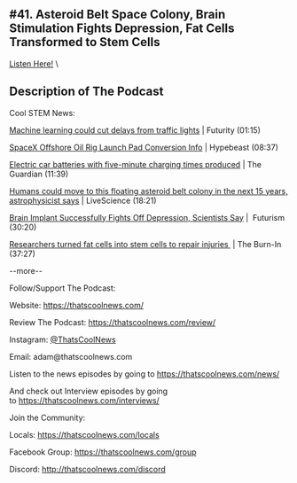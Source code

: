 #41. Asteroid Belt Space Colony, Brain Stimulation Fights Depression, Fat Cells Transformed to Stem Cells
---
[Listen Here!](https://thatscoolnews.podbean.com/e/41-asteroid-belt-space-colony-brain-stimulation-fights-depression-fat-cells-transformed-to-stem-cells/) \
## Description of The Podcast
Cool STEM News:
<p><a href='https://www.futurity.org/traffic-lights-machine-learning-2503962-2/'>Machine learning could cut delays from traffic lights</a> | Futurity (01:15)</p>

<p><a href='https://hypebeast.com/2021/1/spacex-offshore-oil-rigs-starship-launch-pads-conversion-info'>SpaceX Offshore Oil Rig Launch Pad Conversion Info</a> | Hypebeast (08:37)</p>

<p><a href='https://www.theguardian.com/environment/2021/jan/19/electric-car-batteries-race-ahead-with-five-minute-charging-times'>Electric car batteries with five-minute charging times produced</a> | The Guardian (11:39)</p>

<p><a href='https://www.livescience.com/megasatellite-colony-ceres-oneill-cylinder.html'>Humans could move to this floating asteroid belt colony in the next 15 years, astrophysicist says</a> | LiveScience (18:21)</p>

<p><a href='https://futurism.com/neoscope/brain-implant-fights-depression'>Brain Implant Successfully Fights Off Depression, Scientists Say</a> |  Futurism (30:20)</p>

<p><a href='https://www.theburnin.com/science/researchers-turned-fat-cells-into-stem-cells-repair-injuries-2021-01-14/'>Researchers turned fat cells into stem cells to repair injuries </a> | The Burn-In (37:27)</p>

<p>--more--</p>

Follow/Support The Podcast:
<p>Website: <a href='https://thatscoolnews.com/'>https://thatscoolnews.com/</a></p>

<p>Review The Podcast: <a href='https://thatscoolnews.com/review/'>https://thatscoolnews.com/review/</a></p>

<p>Instagram: <a href='https://www.instagram.com/thatscoolnews/'>@ThatsCoolNews</a></p>

<p>Email: adam@thatscoolnews.com</p>

<p>Listen to the news episodes by going to <a href='https://thatscoolnews.com/news/'>https://thatscoolnews.com/news/</a></p>

<p>And check out Interview episodes by going to <a href='https://thatscoolnews.com/interviews/'>https://thatscoolnews.com/interviews/</a></p>

Join the Community:
<p>Locals: <a href='https://thatscoolnews.com/locals'>https://thatscoolnews.com/locals</a></p>

<p>Facebook Group: <a href='https://thatscoolnews.com/group'>https://thatscoolnews.com/group </a></p>

<p>Discord: <a href='http://thatscoolnews.com/discord'>http://thatscoolnews.com/discord</a></p>

<p> </p>

<p> </p>
